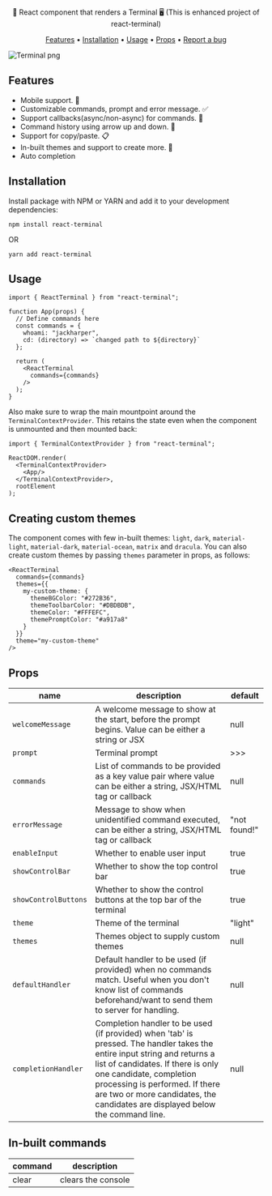 <p align="center">🚀 React component that renders a Terminal 🖥 (This is enhanced project of react-terminal)</p>

<p align="center">
  <a href="#features">Features</a> •
  <a href="#installation">Installation</a> •
  <a href="#usage">Usage</a> •
  <a href="#props">Props</a> •
  <a href="#report-a-bug">Report a bug</a>
</p>

![Terminal png](https://react-terminal.sirv.com/static/terminal-dracula.png)

## Features
- Mobile support. 📱
- Customizable commands, prompt and error message. ✅
- Support callbacks(async/non-async) for commands. 🔄
- Command history using arrow up and down. 🔼
- Support for copy/paste. 📋
- In-built themes and support to create more. 🚀
- Auto completion

## Installation
Install package with NPM or YARN and add it to your development dependencies:
```
npm install react-terminal
```
OR
```
yarn add react-terminal
```

## Usage
```
import { ReactTerminal } from "react-terminal";

function App(props) {
  // Define commands here
  const commands = {
    whoami: "jackharper",
    cd: (directory) => `changed path to ${directory}`
  };

  return (
    <ReactTerminal
      commands={commands}
    />
  );
}
```

Also make sure to wrap the main mountpoint around the `TerminalContextProvider`. This retains the state even when the component is unmounted and then mounted back:
```
import { TerminalContextProvider } from "react-terminal";

ReactDOM.render(
  <TerminalContextProvider>
    <App/>
  </TerminalContextProvider>,
  rootElement
);
```

## Creating custom themes
The component comes with few in-built themes: `light`, `dark`, `material-light`, `material-dark`, `material-ocean`, `matrix` and `dracula`. You can also create custom themes by passing `themes` parameter in props, as follows:

```
<ReactTerminal
  commands={commands}
  themes={{
    my-custom-theme: {
      themeBGColor: "#272B36",
      themeToolbarColor: "#DBDBDB",
      themeColor: "#FFFEFC",
      themePromptColor: "#a917a8"
    }
  }}
  theme="my-custom-theme"
/>
```

## Props
| name | description | default
|--|--|--
| `welcomeMessage` | A welcome message to show at the start, before the prompt begins. Value can be either a string or JSX | null
| `prompt` | Terminal prompt | >>>
| `commands` | List of commands to be provided as a key value pair where value can be either a string, JSX/HTML tag or callback | null
| `errorMessage` | Message to show when unidentified command executed, can be either a string, JSX/HTML tag or callback | "not found!"
| `enableInput` | Whether to enable user input | true
| `showControlBar` | Whether to show the top control bar | true
| `showControlButtons` | Whether to show the control buttons at the top bar of the terminal | true
| `theme` | Theme of the terminal | "light"
| `themes` | Themes object to supply custom themes | null
| `defaultHandler` | Default handler to be used (if provided) when no commands match. Useful when you don't know list of commands beforehand/want to send them to server for handling. | null
| `completionHandler` | Completion handler to be used (if provided) when 'tab' is pressed. The handler takes the entire input string and returns a list of candidates. If there is only one candidate, completion processing is performed. If there are two or more candidates, the candidates are displayed below the command line. | null


## In-built commands
| command | description |
|--|--|
| clear | clears the console |

